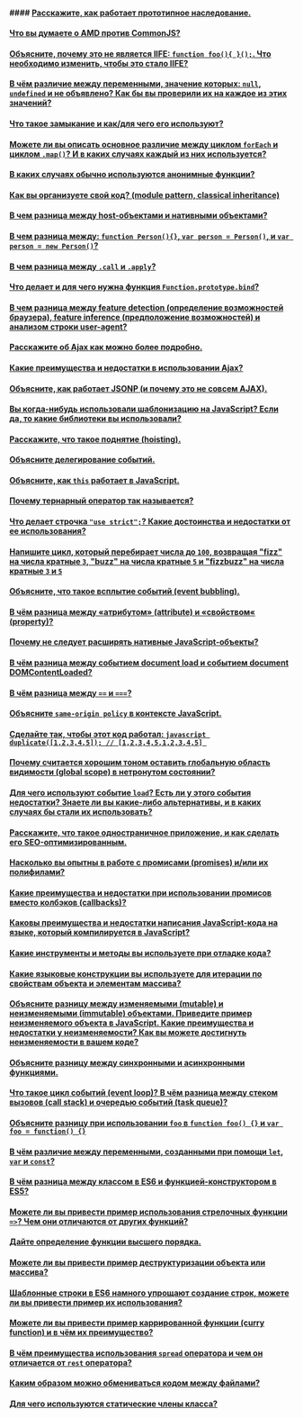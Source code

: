 #### #### [Расскажите, как работает прототипное наследование.](/JS/1.md)
#### [Что вы думаете о AMD против CommonJS?](/JS/2.md)
#### [Объясните, почему это не является IIFE: `function foo(){ }();`.  Что необходимо изменить, чтобы это стало IIFE?](/JS/3.md)
#### [В чём различие между переменными, значение которых: `null`, `undefined` и не объявлено? Как бы вы проверили их на каждое из этих значений?](/JS/4.md)
#### [Что такое замыкание и как/для чего его используют?](/JS/5.md)
#### [Можете ли вы описать основное различие между циклом `forEach` и циклом `.map()`? И в каких случаях каждый из них используется?](/JS/6.md)
#### [В каких случаях обычно используются анонимные функции?](/JS/7.md)
#### [Как вы организуете свой код? (module pattern, classical inheritance)](/JS/8.md)
#### [В чем разница между host-объектами и нативными объектами?](/JS/9.md)
#### [В чем разница между: `function Person(){}`, `var person = Person()`, и `var person = new Person()`?](/JS/10.md)
#### [В чем разница между `.call` и `.apply`?](/JS/11.md)
#### [Что делает и для чего нужна функция `Function.prototype.bind`?](/JS/12.md)
#### [В чем разница между feature detection (определение возможностей браузера), feature inference (предположение возможностей) и анализом строки user-agent?](/JS/13.md)
#### [Расскажите об Ajax как можно более подробно.](/JS/14.md)
#### [Какие преимущества и недостатки в использовании Ajax?](/JS/15.md)
#### [Объясните, как работает JSONP (и почему это не совсем AJAX).](/JS/16.md)
#### [Вы когда-нибудь использовали шаблонизацию на JavaScript? Если да, то какие библиотеки вы использовали?](/JS/17.md)
#### [Расскажите, что такое поднятие (hoisting).](/JS/18.md)
#### [Объясните делегирование событий.](/JS/19.md)
#### [Объясните, как `this` работает в JavaScript.](/JS/20.md)
#### [Почему тернарный оператор так называется?](/JS/21.md)
#### [Что делает строчка `"use strict";`? Какие достоинства и недостатки от ее использования?](/JS/22.md)
#### [Напишите цикл, который перебирает числа до `100`, возвращая "fizz" на числа кратные `3`, "buzz" на числа кратные `5` и "fizzbuzz" на числа кратные `3` и `5`](/JS/23.md)
#### [Объясните, что такое всплытие событий (event bubbling).](/JS/24.md)
#### [В чём разница между «атрибутом» (attribute) и «свойством« (property)?](/JS/25.md)
#### [Почему не следует расширять нативные JavaScript-объекты?](/JS/26.md)
#### [В чём разница между событием document load и событием document DOMContentLoaded?](/JS/27.md)
#### [В чём разница между `==` и `===`?](/JS/28.md)
#### [Объясните `same-origin policy` в контексте JavaScript.](/JS/29.md)
#### [Сделайте так, чтобы этот код работал: ```javascript duplicate([1,2,3,4,5]); // [1,2,3,4,5,1,2,3,4,5] ```](/JS/30.md)
#### [Почему считается хорошим тоном оставить глобальную область видимости (global scope) в нетронутом состоянии?](/JS/31.md)
#### [Для чего используют событие `load`? Есть ли у этого события недостатки? Знаете ли вы какие-либо альтернативы, и в каких случаях бы стали их использовать?](/JS/32.md)
#### [Расскажите, что такое одностраничное приложение, и как сделать его SEO-оптимизированным.](/JS/33.md)
#### [Насколько вы опытны в работе с промисами (promises) и/или их полифилами?](/JS/34.md)
#### [Какие преимущества и недостатки при использовании промисов вместо колбэков (callbacks)?](/JS/35.md)
#### [Каковы преимущества и недостатки написания JavaScript-кода на языке, который компилируется в JavaScript?](/JS/36.md)
#### [Какие инструменты и методы вы используете при отладке кода?](/JS/37.md)
#### [Какие языковые конструкции вы используете для итерации по свойствам объекта и элементам массива?](/JS/38.md)
#### [Объясните разницу между изменяемыми (mutable) и неизменяемыми (immutable) объектами. Приведите пример неизменяемого объекта в JavaScript. Какие преимущества и недостатки у неизменяемости? Как вы можете достигнуть неизменяемости в вашем коде?](/JS/39.md)
#### [Объясните разницу между синхронными и асинхронными функциями.](/JS/40.md)
#### [Что такое цикл событий (event loop)? В чём разница между стеком вызовов (call stack) и очередью событий (task queue)?](/JS/41.md)
#### [Объясните разницу при использовании `foo` в `function foo() {}` и `var foo = function() {}`](/JS/42.md)
#### [В чём различие между переменными, созданными при помощи `let`, `var` и `const`?](/JS/43.md)
#### [В чём разница между классом в ES6 и функцией-конструктором в ES5?](/JS/44.md)
#### [Можете ли вы привести пример использования стрелочных функции `=>`? Чем они отличаются от других функций?](/JS/45.md)
#### [Дайте определение функции высшего порядка.](/JS/46.md)
#### [Можете ли вы привести пример деструктуризации объекта или массива?](/JS/47.md)
#### [Шаблонные строки в ES6 намного упрощают создание строк, можете ли вы привести пример их использования?](/JS/48.md)
#### [Можете ли вы привести пример каррированной функции (curry function) и в чём их преимущество?](/JS/49.md)
#### [В чём преимущества использования `spread` оператора и чем он отличается от `rest` оператора?](/JS/50.md)
#### [Каким образом можно обмениваться кодом между файлами?](/JS/51.md)
#### [Для чего используются статические члены класса?](/JS/52.md)